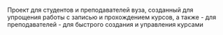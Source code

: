 Проект для студентов и преподавателей вуза, созданный для упрощения работы с записью и прохождением курсов,
а также - для преподавателей - для быстрого создания и управления курсами 

